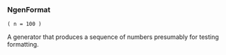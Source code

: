 ### NgenFormat

``` suneido
( n = 100 )
```

A generator that produces a sequence of numbers  presumably for testing formatting.